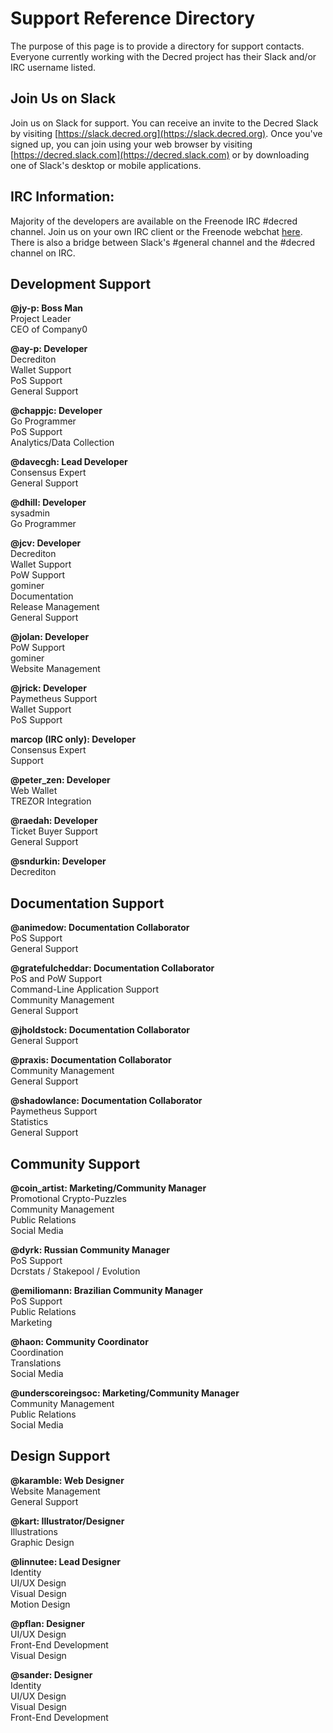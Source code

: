 # **Support Reference Directory**

The purpose of this page is to provide a directory for support contacts. Everyone currently working with the Decred project has their Slack and/or IRC username listed.

## Join Us on Slack

Join us on Slack for support. You can receive an invite to the Decred Slack by visiting [https://slack.decred.org](https://slack.decred.org). Once you've signed up, you can join using your web browser by visiting [https://decred.slack.com](https://decred.slack.com) or by downloading one of Slack's desktop or mobile applications.

## IRC Information:

Majority of the developers are available on the Freenode IRC #decred channel. Join us on your own IRC client or the Freenode webchat [here](https://webchat.freenode.net/?channels=decred&uio=d4). There is also a bridge between Slack's #general channel and the #decred channel on IRC.

## Development Support

**@jy-p: Boss Man** <br />
Project Leader <br />
CEO of Company0

**@ay-p: Developer** <br />
Decrediton<br />
Wallet Support<br />
PoS Support<br />
General Support  

**@chappjc: Developer** <br />
Go Programmer<br />
PoS Support<br />
Analytics/Data Collection

**@davecgh: Lead Developer** <br />
Consensus Expert<br />
General Support

**@dhill: Developer** <br />
sysadmin<br />
Go Programmer 

**@jcv: Developer** <br />
Decrediton<br />
Wallet Support<br />
PoW Support<br />
gominer<br />
Documentation<br />
Release Management<br />
General Support

**@jolan: Developer** <br />
PoW Support<br />
gominer<br /> 
Website Management

**@jrick: Developer** <br />
Paymetheus Support<br />
Wallet Support<br /> 
PoS Support

**marcop (IRC only): Developer** <br />
Consensus Expert<br />
Support

**@peter_zen: Developer** <br />
Web Wallet <br />
TREZOR Integration

**@raedah: Developer** <br />
Ticket Buyer Support<br />
General Support

**@sndurkin: Developer** <br />
Decrediton

## Documentation Support

**@animedow: Documentation Collaborator** <br />
PoS Support<br />
General Support 

**@gratefulcheddar: Documentation Collaborator** <br />
PoS and PoW Support<br />
Command-Line Application Support<br />
Community Management<br />
General Support

**@jholdstock: Documentation Collaborator** <br />
General Support

**@praxis: Documentation Collaborator** <br />
Community Management<br />
General Support

**@shadowlance: Documentation Collaborator** <br />
Paymetheus Support<br />
Statistics<br />
General Support

## Community Support

**@coin_artist: Marketing/Community Manager** <br />
Promotional Crypto-Puzzles<br />
Community Management<br />
Public Relations<br />
Social Media

**@dyrk: Russian Community Manager** <br />
PoS Support<br /> 
Dcrstats / Stakepool / Evolution

**@emiliomann: Brazilian Community Manager** <br />
PoS Support<br />
Public Relations<br />
Marketing  

**@haon: Community Coordinator**<br />
Coordination<br />
Translations<br />
Social Media

**@underscoreingsoc: Marketing/Community Manager** <br />
Community Management<br />
Public Relations<br />
Social Media

## Design Support

**@karamble: Web Designer** <br />
Website Management<br />
General Support 

**@kart: Illustrator/Designer** <br />
Illustrations <br />
Graphic Design

**@linnutee: Lead Designer** <br />
Identity<br />
UI/UX Design<br />
Visual Design<br />
Motion Design

**@pflan: Designer** <br />
UI/UX Design<br />
Front-End Development<br />
Visual Design

**@sander: Designer** <br />
Identity<br />
UI/UX Design<br />
Visual Design<br />
Front-End Development
